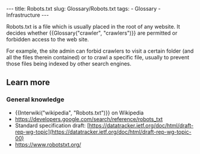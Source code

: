 --- title: Robots.txt slug: Glossary/Robots.txt tags: - Glossary - Infrastructure ---

Robots.txt is a file which is usually placed in the root of any website. It decides whether {{Glossary("crawler", "crawlers")}} are permitted or forbidden access to the web site.

For example, the site admin can forbid crawlers to visit a certain folder (and all the files therein contained) or to crawl a specific file, usually to prevent those files being indexed by other search engines.

## Learn more

### General knowledge

- {{Interwiki("wikipedia", "Robots.txt")}} on Wikipedia
- <https://developers.google.com/search/reference/robots_txt>
- Standard specification draft: [https://datatracker.ietf.org/doc/html/draft-rep-wg-topic](https://datatracker.ietf.org/doc/html/draft-rep-wg-topic-00)
- <https://www.robotstxt.org/>
